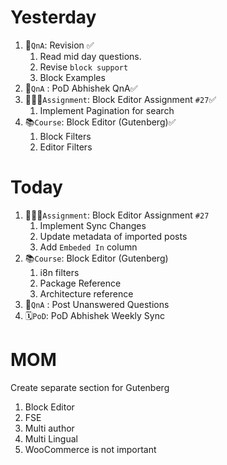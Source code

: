# Yesterday
1. 📄`QnA`: Revision ✅
    1. Read mid day questions.
    2. Revise `block support`
    3. Block Examples
2. 📄`QnA` : PoD Abhishek QnA✅
3. 👨🏻‍💻`Assignment`: Block Editor Assignment `#27`✅
    1. Implement Pagination for search
4. 📚`Course`: Block Editor (Gutenberg)✅
    1. Block Filters
    2. Editor Filters

# Today
1. 👨🏻‍💻`Assignment`: Block Editor Assignment `#27`
    1. Implement Sync Changes
    2. Update metadata of imported posts
    3. Add `Embeded In` column
2. 📚`Course`: Block Editor (Gutenberg)
    1. i8n filters
    2. Package Reference
    3. Architecture reference
3. 📄`QnA` : Post Unanswered Questions
4. 🗓️`PoD`: PoD Abhishek Weekly Sync

# MOM

Create separate section for Gutenberg
1. Block Editor
2. FSE
3. Multi author
4. Multi Lingual
5. 
   WooCommerce is not important
   